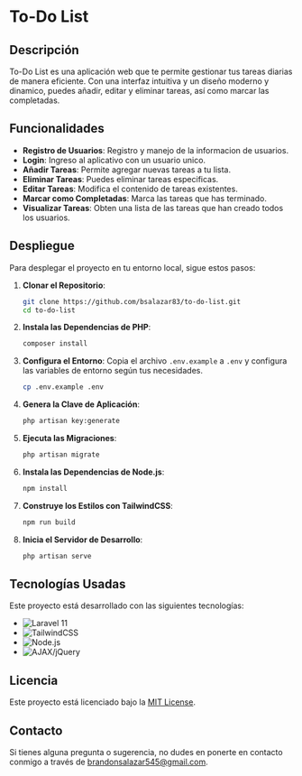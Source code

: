 # To-Do List

## Descripción

To-Do List es una aplicación web que te permite gestionar tus tareas diarias de manera eficiente. Con una interfaz intuitiva y un diseño moderno y dinamico, puedes añadir, editar y eliminar tareas, así como marcar las completadas.

## Funcionalidades

- **Registro de Usuarios**: Registro y manejo de la informacion de usuarios.
- **Login**: Ingreso al aplicativo con un usuario unico.
- **Añadir Tareas**: Permite agregar nuevas tareas a tu lista.
- **Eliminar Tareas**: Puedes eliminar tareas especificas.
- **Editar Tareas**: Modifica el contenido de tareas existentes.
- **Marcar como Completadas**: Marca las tareas que has terminado.
- **Visualizar Tareas**: Obten una lista de las tareas que han creado todos los usuarios.

## Despliegue

Para desplegar el proyecto en tu entorno local, sigue estos pasos:

1. **Clonar el Repositorio**:
    ```bash
    git clone https://github.com/bsalazar83/to-do-list.git
    cd to-do-list
    ```

2. **Instala las Dependencias de PHP**:
    ```bash
    composer install
    ```

3. **Configura el Entorno**:
    Copia el archivo `.env.example` a `.env` y configura las variables de entorno según tus necesidades.
    ```bash
    cp .env.example .env
    ```

4. **Genera la Clave de Aplicación**:
    ```bash
    php artisan key:generate
    ```

5. **Ejecuta las Migraciones**:
    ```bash
    php artisan migrate
    ```

6. **Instala las Dependencias de Node.js**:
    ```bash
    npm install
    ```

7. **Construye los Estilos con TailwindCSS**:
    ```bash
    npm run build
    ```

8. **Inicia el Servidor de Desarrollo**:
    ```bash
    php artisan serve
    ```

## Tecnologías Usadas

Este proyecto está desarrollado con las siguientes tecnologías:

- ![Laravel 11](https://img.shields.io/badge/Laravel-v11.21.0-brightgreen)
- ![TailwindCSS](https://img.shields.io/badge/TailwindCSS-v3.1.0-blue)
- ![Node.js](https://img.shields.io/badge/Node.js-v20.17.0-green)
- ![AJAX/jQuery](https://img.shields.io/badge/AJAX/jQuery-3.6.0-blueviolet)

## Licencia

Este proyecto está licenciado bajo la [MIT License](LICENSE).

## Contacto

Si tienes alguna pregunta o sugerencia, no dudes en ponerte en contacto conmigo a través de [brandonsalazar545@gmail.com](mailto:brandonsalazar545@gmail.com).

